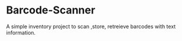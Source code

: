 # Barcode-Scanner
A simple inventory project to scan ,store, retreieve barcodes with text information.  
